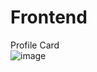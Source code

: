 # Frontend
Profile Card
<br>
![image](https://github.com/user-attachments/assets/59e7afcb-678e-4f06-b31e-f208dd8f7015)
